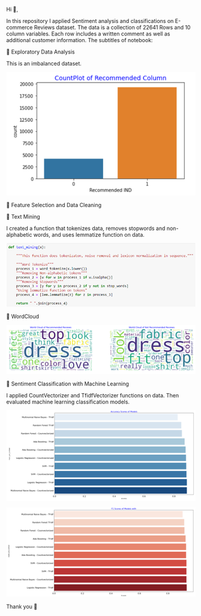 Hi :wave:,

In this repository I applied Sentiment analysis and classifications on E-commerce Reviews dataset.
The data is a collection of 22641 Rows and 10 column variables. Each row includes a written comment as well as additional customer information. 
The subtitles of notebook:

  :loudspeaker: Exploratory Data Analysis
  
  This is an imbalanced dataset.
  
  ![](https://github.com/M-Rasit/NLP-E-Commerce-Reviews-Sentiment-Analysis-And-Classification-Project/blob/master/images/recommended.png?raw=true)
  
  
  :loudspeaker: Feature Selection and Data Cleaning
  
  :loudspeaker: Text Mining
  
  I created a function that tokenizes data, removes stopwords and non-alphabetic words, and uses lemmatize function on data.
  
  ![](https://github.com/M-Rasit/NLP-E-Commerce-Reviews-Sentiment-Analysis-And-Classification-Project/blob/master/images/text_mining.png?raw=true)
  
  :loudspeaker: WordCloud
  
  ![](https://github.com/M-Rasit/NLP-E-Commerce-Reviews-Sentiment-Analysis-And-Classification-Project/blob/master/images/wordcloud.png?raw=true)
  
  :loudspeaker: Sentiment Classification with Machine Learning
  
  I applied CountVectorizer and TfidfVectorizer functions on data. Then evaluated machine learning classification models.
  
  ![](https://github.com/M-Rasit/NLP-E-Commerce-Reviews-Sentiment-Analysis-And-Classification-Project/blob/master/images/accuracy%20score.png?raw=true)
  
  ![](https://github.com/M-Rasit/NLP-E-Commerce-Reviews-Sentiment-Analysis-And-Classification-Project/blob/master/images/f1%20scores.png?raw=true)
  
  Thank you :tulip:
  
